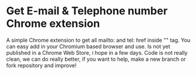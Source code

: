 # Get E-mail & Telephone number Chrome extension
A simple Chrome extension to get all mailto: and tel: href inside "<a>" tag.
You can easy add in your Chromium based browser and use.
Is not yet published in a Chrome Web Store, i hope in a few days.
Code is not really clean, we can do really better, if you want to help, make a new branch or fork repository and improve!
